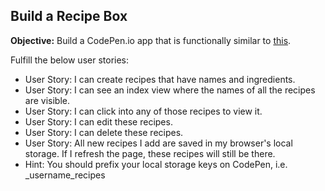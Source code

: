 ## Build a Recipe Box

**Objective:** Build a CodePen.io app that is functionally similar to [this](https://codepen.io/freeCodeCamp/full/dNVazZ/).

Fulfill the below user stories:
* User Story: I can create recipes that have names and ingredients.
* User Story: I can see an index view where the names of all the recipes are visible.
* User Story: I can click into any of those recipes to view it.
* User Story: I can edit these recipes.
* User Story: I can delete these recipes.
* User Story: All new recipes I add are saved in my browser's local storage. If I refresh the page, these recipes will still be there.
* Hint: You should prefix your local storage keys on CodePen, i.e. _username_recipes